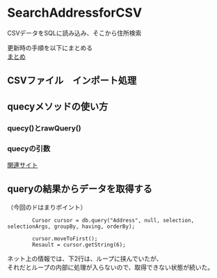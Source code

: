 # SearchAddressforCSV  
CSVデータをSQLに読み込み、そこから住所検索

更新時の手順を以下にまとめる  
[まとめ](doc/データベース更新手順.xlsx)



## CSVファイル　インポート処理

## quecyメソッドの使い方
### quecy()とrawQuery()

### quecyの引数
[関連サイト](https://blog.choilabo.com/20130220/229)

## queryの結果からデータを取得する  
（今回のドはまりポイント）

            Cursor cursor = db.query("Address", null, selection, selectionArgs, groupBy, having, orderBy);

            cursor.moveToFirst();
            Resault = cursor.getString(6);
            
ネット上の情報では、下2行は、ループに挟んでいたが、  
それだとループの内部に処理が入らないので、取得できない状態が続いた。
